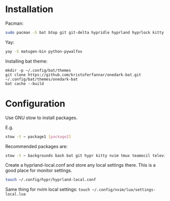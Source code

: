 # Installation

Pacman:
```sh
sudo pacman -S bat btop git git-delta hypridle hyprland hyprlock kitty less lsd neovim pavucontrol starship stow swayosd swww television ueberzugpp yazi zoxide
```

Yay:
```sh
yay -S matugen-bin python-pywalfox
```

Installing bat theme:
```
mkdir -p ~/.config/bat/themes
git clone https://github.com/kristoferfannar/onedark-bat.git ~/.config/bat/themes/onedark-bat
bat cache --build
```

# Configuration

Use GNU stow to install packages.

E.g.

```sh
stow -t ~ package1 [package2]
```

Recommended packages are:

```sh
stow -t ~ backgrounds bash bat git hypr kitty nvim tmux teamocil television waybar wofi
```

Create a hyprland-local.conf and store any local settings there.
This is a good place for monitor settings.
```sh
touch ~/.config/hypr/hyprland-local.conf
```

Same thing for nvim local settings:
`touch ~/.config/nvim/lua/settings-local.lua`
